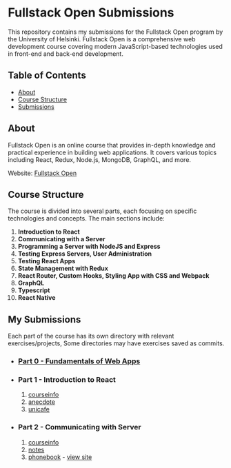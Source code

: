 # Fullstack Open Submissions

This repository contains my submissions for the Fullstack Open program by the University of Helsinki. Fullstack Open is a comprehensive web development course covering modern JavaScript-based technologies used in front-end and back-end development.

## Table of Contents

- [About](#about)
- [Course Structure](#course-structure)
- [Submissions](#submissions)


## About

Fullstack Open is an online course that provides in-depth knowledge and practical experience in building web applications. It covers various topics including React, Redux, Node.js, MongoDB, GraphQL, and more.

Website: [Fullstack Open](https://fullstackopen.com/)

## Course Structure

The course is divided into several parts, each focusing on specific technologies and concepts. The main sections include:

1. **Introduction to React**
2. **Communicating with a Server**
3. **Programming a Server with NodeJS and Express**
4. **Testing Express Servers, User Administration**
5. **Testing React Apps**
6. **State Management with Redux**
7. **React Router, Custom Hooks, Styling App with CSS and Webpack**
8. **GraphQL**
9. **Typescript**
10. **React Native**

## My Submissions

Each part of the course has its own directory with relevant exercises/projects, Some directories may have exercises saved as commits.

- ### [Part 0 - Fundamentals of Web Apps](https://github.com/ShaunDaniel/FullStackOpen-Submissions/tree/main/part0/)
- ### Part 1 - Introduction to React
  1. [courseinfo](https://github.com/ShaunDaniel/FullStackOpen-Submissions/tree/main/part1/courseinfo)
  2. [anecdote](https://github.com/ShaunDaniel/FullStackOpen-Submissions/tree/main/part1/anecdote)
  3. [unicafe](https://github.com/ShaunDaniel/FullStackOpen-Submissions/tree/main/part1/unicafe)

- ### Part 2 - Communicating with Server
  1.  [courseinfo](https://github.com/ShaunDaniel/FullStackOpen-Submissions/tree/main/part2/courseinfo)
  2.  [notes](https://github.com/ShaunDaniel/FullStackOpen-Submissions/tree/main/part2/notes)
  3.  [phonebook](https://github.com/ShaunDaniel/FullStackOpen-Submissions/tree/main/part2/phonebook) - [view site](https://full-stack-open-submissions-notes.vercel.app)
     
